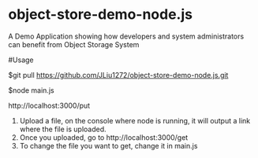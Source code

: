 # object-store-demo-node.js
A Demo Application showing how developers and system administrators can benefit from Object Storage System 

#Usage
<!-- Download this code into your local computer --> 
$git pull https://github.com/JLiu1272/object-store-demo-node.js.git

<!-- Run the main.js file --> 
$node main.js 

<!-- Each page will have different functionalities --> 
http://localhost:3000/put 
1) Upload a file, on the console where node is running, it will output a link
   where the file is uploaded. 
2) Once you uploaded, go to http://localhost:3000/get 
3) To change the file you want to get, change it in main.js 